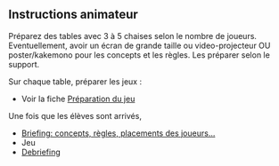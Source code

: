 ## Instructions animateur
Préparez des tables avec 3 à 5 chaises selon le nombre de joueurs.
Eventuellement, avoir un écran de grande taille ou video-projecteur OU poster/kakemono pour les concepts et les règles. Les préparer selon le support.

Sur chaque table, préparer les jeux :
- Voir la fiche [Préparation du jeu](./PréparationJeu.md)

Une fois que les élèves sont arrivés,
- [Briefing: concepts, règles, placements des joueurs...](./Briefing.md)
- Jeu
- [Debriefing](./Debriefing.md)
